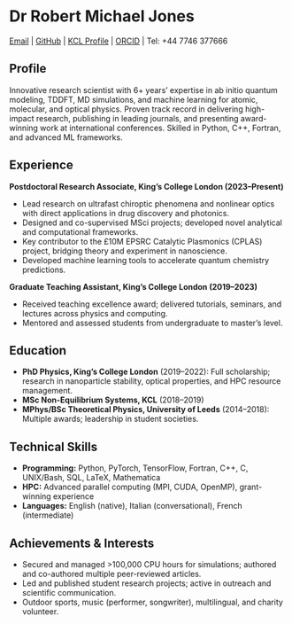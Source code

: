# Dr Robert Michael Jones

[Email](mailto:jonesrobm@gmail.com) | [GitHub](https://github.com/JonesRobM) | [KCL Profile](https://www.kcl.ac.uk/people/robert-jones) | [ORCID](https://orcid.org/0000-0002-5422-3088) | Tel: +44 7746 377666

## Profile
Innovative research scientist with 6+ years’ expertise in ab initio quantum modeling, TDDFT, MD simulations, and machine learning for atomic, molecular, and optical physics. Proven track record in delivering high-impact research, publishing in leading journals, and presenting award-winning work at international conferences. Skilled in Python, C++, Fortran, and advanced ML frameworks.

## Experience
**Postdoctoral Research Associate, King’s College London (2023–Present)**  
- Lead research on ultrafast chiroptic phenomena and nonlinear optics with direct applications in drug discovery and photonics.
- Designed and co-supervised MSci projects; developed novel analytical and computational frameworks.
- Key contributor to the £10M EPSRC Catalytic Plasmonics (CPLAS) project, bridging theory and experiment in nanoscience.
- Developed machine learning tools to accelerate quantum chemistry predictions.

**Graduate Teaching Assistant, King’s College London (2019–2023)**  
- Received teaching excellence award; delivered tutorials, seminars, and lectures across physics and computing.
- Mentored and assessed students from undergraduate to master’s level.

## Education
- **PhD Physics, King’s College London** (2019–2022): Full scholarship; research in nanoparticle stability, optical properties, and HPC resource management.
- **MSc Non-Equilibrium Systems, KCL** (2018–2019)
- **MPhys/BSc Theoretical Physics, University of Leeds** (2014–2018): Multiple awards; leadership in student societies.

## Technical Skills
- **Programming:** Python, PyTorch, TensorFlow, Fortran, C++, C, UNIX/Bash, SQL, LaTeX, Mathematica
- **HPC:** Advanced parallel computing (MPI, CUDA, OpenMP), grant-winning experience
- **Languages:** English (native), Italian (conversational), French (intermediate)

## Achievements & Interests
- Secured and managed >100,000 CPU hours for simulations; authored and co-authored multiple peer-reviewed articles.
- Led and published student research projects; active in outreach and scientific communication.
- Outdoor sports, music (performer, songwriter), multilingual, and charity volunteer.
